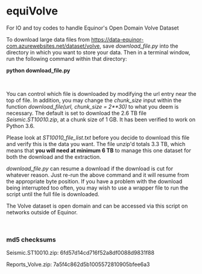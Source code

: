# equiVolve
For IO and toy codes to handle Equinor's Open Domain Volve Dataset

To download large data files from https://data-equinor-com.azurewebsites.net/dataset/volve, save <i>download_file.py</i> into the directory in which you want to store your data. Then in a terminal window, run the following command within that directory:

<b>python download_file.py</b> 

<br>

You can control which file is downloaded by modifying the url entry near the top of file. In addition, you may change the <i>chunk_size</i> input within the function <i>download_file(url, chunk_size = 2**30)</i> to what you deem is necessary. The default is set to download the 2.6 TB file <i>Seismic.ST10010.zip</i>, at a chunk size of 1 GB. It has been verified to work on Python 3.6.

Please look at <i>ST10010_file_list.txt</i> before you decide to download this file and verify this is the data you want. The file unzip'd totals 3.3 TB, which means that <b>you will need at minimum 6 TB</b> to manage this one dataset for both the download and the extraction.

<i>download_file.py</i> can resume a download if the download is cut for whatever reason. Just re-run the above command and it will resume from the appropriate byte position. If you have a problem with the download being interrupted too often, you may wish to use a wrapper file to run the script until the full file is downloaded.

The Volve dataset is open domain and can be accessed via this script on networks outside of Equinor. 

<br>

### md5 checksums
Seismic.ST10010.zip: 6fd57d14cd716f52a8df0088d9831f88

Reports_Volve.zip: 7a5f4c862d5b1005572810905bfee6a3
